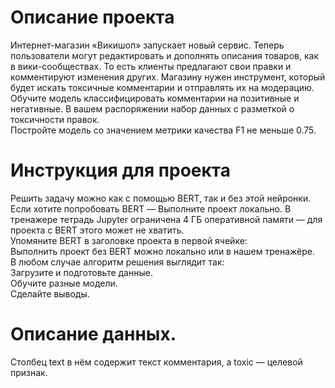 # Описание проекта
Интернет-магазин «Викишоп» запускает новый сервис. Теперь пользователи могут редактировать и дополнять описания товаров, как в вики-сообществах. То есть клиенты предлагают свои правки и комментируют изменения других. Магазину нужен инструмент, который будет искать токсичные комментарии и отправлять их на модерацию.   
Обучите модель классифицировать комментарии на позитивные и негативные. В вашем распоряжении набор данных с разметкой о токсичности правок.  
Постройте модель со значением метрики качества F1 не меньше 0.75.   
# Инструкция для проекта  
Решить задачу можно как с помощью BERT, так и без этой нейронки. Если хотите попробовать BERT —
Выполните проект локально. В тренажере тетрадь Jupyter ограничена 4 ГБ оперативной памяти — для проекта с BERT этого может не хватить.  
Упомяните BERT в заголовке проекта в первой ячейке:  
Выполнить проект без BERT можно локально или в нашем тренажёре.  
В любом случае алгоритм решения выглядит так:  
Загрузите и подготовьте данные.  
Обучите разные модели.  
Сделайте выводы.  
# Описание данных. 
Столбец text в нём содержит текст комментария, а toxic — целевой признак.  
